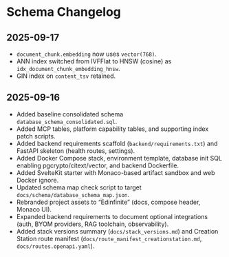 # Schema Changelog

## 2025-09-17
- `document_chunk.embedding` now uses `vector(768)`.
- ANN index switched from IVFFlat to HNSW (cosine) as `idx_document_chunk_embedding_hnsw`.
- GIN index on `content_tsv` retained.

## 2025-09-16
- Added baseline consolidated schema `database_schema_consolidated.sql`.
- Added MCP tables, platform capability tables, and supporting index patch scripts.
- Added backend requirements scaffold (`backend/requirements.txt`) and FastAPI skeleton (health routes, settings).
- Added Docker Compose stack, environment template, database init SQL enabling pgcrypto/citext/vector, and backend Dockerfile.
- Added SvelteKit starter with Monaco-based artifact sandbox and web Docker ignore.
- Updated schema map check script to target `docs/schema/database_schema_map.json`.
- Rebranded project assets to “Edinfinite” (docs, compose header, Monaco UI).
- Expanded backend requirements to document optional integrations (auth, BYOM providers, RAG toolchain, observability).
- Added stack versions summary (`docs/stack_versions.md`) and Creation Station route manifest (`docs/route_manifest_creationstation.md`, `docs/routes.openapi.yaml`).

